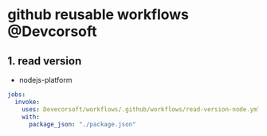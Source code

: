 # github reusable workflows @Devcorsoft

## 1. read version

- nodejs-platform

```yaml
jobs:
  invoke:
    uses: Devecorsoft/workflows/.github/workflows/read-version-node.yml@v1
    with:
      package_json: "./package.json"
```
